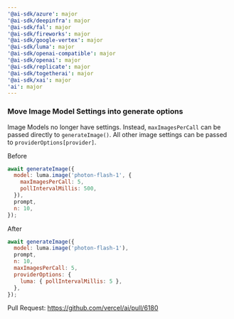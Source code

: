 ```yaml
---
'@ai-sdk/azure': major
'@ai-sdk/deepinfra': major
'@ai-sdk/fal': major
'@ai-sdk/fireworks': major
'@ai-sdk/google-vertex': major
'@ai-sdk/luma': major
'@ai-sdk/openai-compatible': major
'@ai-sdk/openai': major
'@ai-sdk/replicate': major
'@ai-sdk/togetherai': major
'@ai-sdk/xai': major
'ai': major
---
```


### Move Image Model Settings into generate options

Image Models no longer have settings. Instead, `maxImagesPerCall` can be passed directly to `generateImage()`. All other image settings can be passed to `providerOptions[provider]`.

Before

```js
await generateImage({
  model: luma.image('photon-flash-1', {
    maxImagesPerCall: 5,
    pollIntervalMillis: 500,
  }),
  prompt,
  n: 10,
});
```

After

```js
await generateImage({
  model: luma.image('photon-flash-1'),
  prompt,
  n: 10,
  maxImagesPerCall: 5,
  providerOptions: {
    luma: { pollIntervalMillis: 5 },
  },
});
```

Pull Request: https://github.com/vercel/ai/pull/6180
